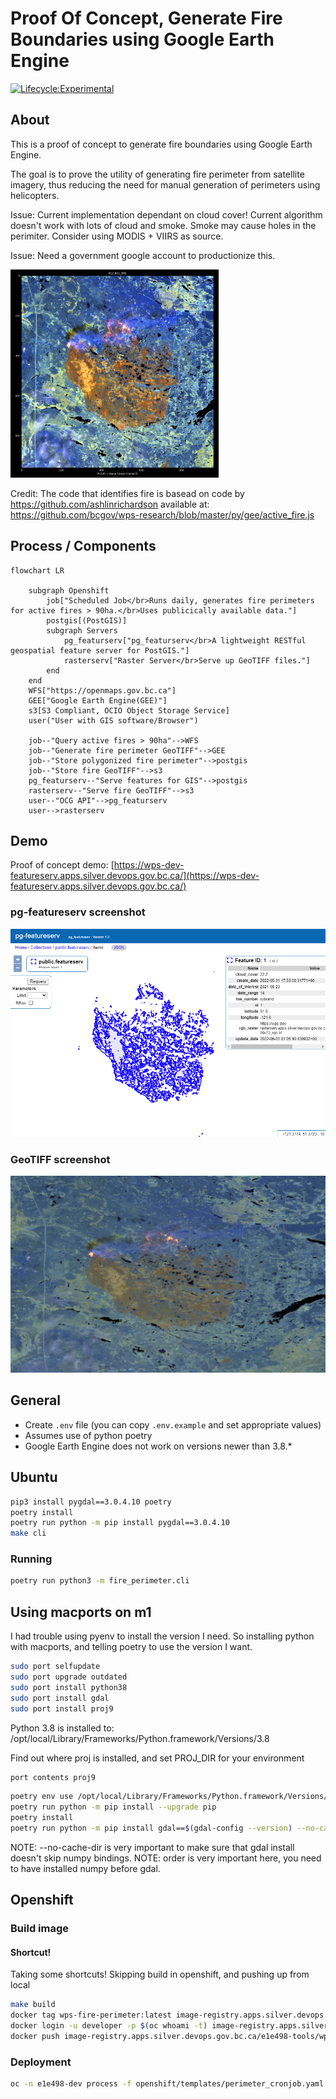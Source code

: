 # Proof Of Concept, Generate Fire Boundaries using Google Earth Engine

[![Lifecycle:Experimental](https://img.shields.io/badge/Lifecycle-Experimental-339999)](https://github.com/bcgov/repomountie/blob/master/doc/lifecycle-badges.md)

## About

This is a proof of concept to generate fire boundaries using Google Earth Engine.

The goal is to prove the utility of generating fire perimeter from satellite imagery, thus reducing the need for manual generation of perimeters using helicopters.

Issue: Current implementation dependant on cloud cover! Current algorithm doesn't work with lots of cloud and smoke. Smoke may cause holes in the perimiter. Consider using MODIS + VIIRS as source.

Issue: Need a government google account to productionize this.

<img src="fire_perimeter/example.gif" width="333">

Credit: The code that identifies fire is basead on code by https://github.com/ashlinrichardson available at:
https://github.com/bcgov/wps-research/blob/master/py/gee/active_fire.js

## Process / Components

```mermaid
flowchart LR

    subgraph Openshift
        job["Scheduled Job</br>Runs daily, generates fire perimeters for active fires > 90ha.</br>Uses publicically available data."]
        postgis[(PostGIS)]
        subgraph Servers
            pg_featurserv["pg_featurserv</br>A lightweight RESTful geospatial feature server for PostGIS."]
            rasterserv["Raster Server</br>Serve up GeoTIFF files."]
        end
    end
    WFS["https://openmaps.gov.bc.ca"]
    GEE["Google Earth Engine(GEE)"]
    s3[S3 Compliant, OCIO Object Storage Service]
    user("User with GIS software/Browser")

    job--"Query active fires > 90ha"-->WFS
    job--"Generate fire perimeter GeoTIFF"-->GEE
    job--"Store polygonized fire perimeter"-->postgis
    job--"Store fire GeoTIFF"-->s3
    pg_featurserv--"Serve features for GIS"-->postgis
    rasterserv--"Serve fire GeoTIFF"-->s3
    user--"OCG API"-->pg_featurserv
    user-->rasterserv

```

## Demo

Proof of concept demo: [https://wps-dev-featureserv.apps.silver.devops.gov.bc.ca/](https://wps-dev-featureserv.apps.silver.devops.gov.bc.ca/)

### pg-featureserv screenshot

![Sample output](pg-featureserv.png)

### GeoTIFF screenshot

![Copy of GeoTIFF](sybrand_2021-08-23_rgb.png)

## General

- Create `.env` file (you can copy `.env.example` and set appropriate values)
- Assumes use of python poetry
- Google Earth Engine does not work on versions newer than 3.8.\*

## Ubuntu

```bash
pip3 install pygdal==3.0.4.10 poetry
poetry install
poetry run python -m pip install pygdal==3.0.4.10
make cli
```

### Running
```bash
poetry run python3 -m fire_perimeter.cli
```

## Using macports on m1

I had trouble using pyenv to install the version I need. So installing python with macports, and telling poetry to use the version I want.

```bash
sudo port selfupdate
sudo port upgrade outdated
sudo port install python38
sudo port install gdal
sudo port install proj9
```

Python 3.8 is installed to: /opt/local/Library/Frameworks/Python.framework/Versions/3.8

Find out where proj is installed, and set PROJ_DIR for your environment

```bash
port contents proj9
```

```bash
poetry env use /opt/local/Library/Frameworks/Python.framework/Versions/3.8/bin/python3
poetry run python -m pip install --upgrade pip
poetry install
poetry run python -m pip install gdal==$(gdal-config --version) --no-cache-dir
```

NOTE: --no-cache-dir is very important to make sure that gdal install doesn't skip numpy bindings.
NOTE: order is very important here, you need to have installed numpy before gdal.

## Openshift

### Build image

#### Shortcut!

Taking some shortcuts! Skipping build in openshift, and pushing up from local

```bash
make build
docker tag wps-fire-perimeter:latest image-registry.apps.silver.devops.gov.bc.ca/e1e498-tools/wps-fire-perimeter:latest
docker login -u developer -p $(oc whoami -t) image-registry.apps.silver.devops.gov.bc.ca
docker push image-registry.apps.silver.devops.gov.bc.ca/e1e498-tools/wps-fire-perimeter:latest
```

### Deployment

```bash
oc -n e1e498-dev process -f openshift/templates/perimeter_cronjob.yaml | oc -n e1e498-dev apply -f -
```
